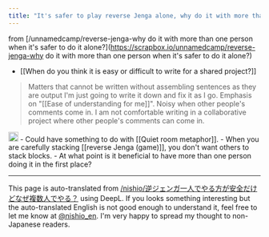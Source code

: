 ```yaml
---
title: "It's safer to play reverse Jenga alone, why do it with more than one person?"
---
```


from [/unnamedcamp/reverse-jenga-why do it with more than one person when it's safer to do it alone?](https://scrapbox.io/unnamedcamp/reverse-jenga-why do it with more than one person when it's safer to do it alone?)
- [[When do you think it is easy or difficult to write for a shared project?]]
> Matters that cannot be written without assembling sentences as they are output
> I'm just going to write it down and fix it as I go.
> Emphasis on "[[Ease of understanding for me]]".
>  Noisy when other people's comments come in.
>  I am not comfortable writing in a collaborative project where other people's comments can come in.
<img src='https://scrapbox.io/api/pages/unnamedcamp/nishio/icon' alt='/unnamedcamp/nishio.icon' height="19.5"/>
    - Could have something to do with [[Quiet room metaphor]].
    - When you are carefully stacking [[reverse Jenga (game)]], you don't want others to stack blocks.
    - At what point is it beneficial to have more than one person doing it in the first place?

---
This page is auto-translated from [/nishio/逆ジェンガ一人でやる方が安全だけどなぜ複数人でやる？](https://scrapbox.io/nishio/逆ジェンガ一人でやる方が安全だけどなぜ複数人でやる？) using DeepL. If you looks something interesting but the auto-translated English is not good enough to understand it, feel free to let me know at [@nishio_en](https://twitter.com/nishio_en). I'm very happy to spread my thought to non-Japanese readers.